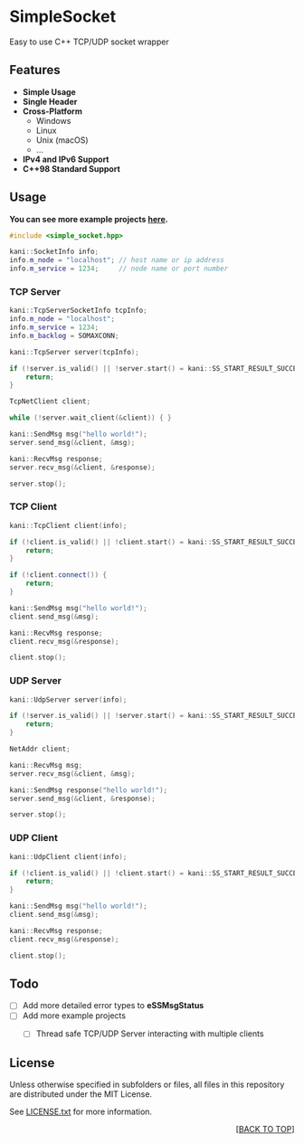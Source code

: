 # SimpleSocket

Easy to use C++ TCP/UDP socket wrapper

## Features

- **Simple Usage**
- **Single Header**
- **Cross-Platform**
    - Windows
    - Linux
    - Unix (macOS)
    - ...
- **IPv4 and IPv6 Support**
- **C++98 Standard Support**

## Usage

**You can see more example projects [here](https://github.com/kaniteru/SimpleSocket/tree/main/examples).**

```cpp
#include <simple_socket.hpp>
```
```cpp
kani::SocketInfo info;
info.m_node = "localhost"; // host name or ip address
info.m_service = 1234;     // node name or port number
```

### TCP Server

```cpp
kani::TcpServerSocketInfo tcpInfo;
info.m_node = "localhost";
info.m_service = 1234;
info.m_backlog = SOMAXCONN;

kani::TcpServer server(tcpInfo);

if (!server.is_valid() || !server.start() = kani::SS_START_RESULT_SUCCESS) {
    return;
}

TcpNetClient client;

while (!server.wait_client(&client)) { }

kani::SendMsg msg("hello world!");
server.send_msg(&client, &msg);

kani::RecvMsg response;
server.recv_msg(&client, &response);

server.stop();
```

### TCP Client

```cpp
kani::TcpClient client(info);

if (!client.is_valid() || !client.start() = kani::SS_START_RESULT_SUCCESS) {
    return;
}

if (!client.connect()) {
    return;
}

kani::SendMsg msg("hello world!");
client.send_msg(&msg);

kani::RecvMsg response;
client.recv_msg(&response);

client.stop();
```

### UDP Server

```cpp
kani::UdpServer server(info);

if (!server.is_valid() || !server.start() = kani::SS_START_RESULT_SUCCESS) {
    return;
}

NetAddr client;

kani::RecvMsg msg;
server.recv_msg(&client, &msg);

kani::SendMsg response("hello world!");
server.send_msg(&client, &response);

server.stop();
```

### UDP Client

```cpp
kani::UdpClient client(info);

if (!client.is_valid() || !client.start() = kani::SS_START_RESULT_SUCCESS) {
    return;
}

kani::SendMsg msg("hello world!");
client.send_msg(&msg);

kani::RecvMsg response;
client.recv_msg(&response);

client.stop();
```

## Todo

- [ ] Add more detailed error types to **eSSMsgStatus**
- [ ] Add more example projects
    - [ ] Thread safe TCP/UDP Server interacting with multiple clients


## License

Unless otherwise specified in subfolders or files, all files in this repository are distributed under the MIT License.

See [LICENSE.txt](https://github.com/kaniteru/SimpleSocket/blob/main/LICENSE.txt) for more information.

<p align="right">[<a href="#SimpleSocket">BACK TO TOP</a>]</p>